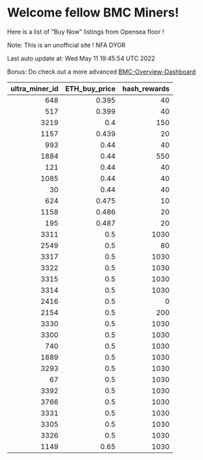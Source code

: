 # Welcome fellow BMC Miners!
Here is a list of "Buy Now" listings from Opensea floor !

Note: This is an unofficial site ! NFA DYOR

Last auto update at: Wed May 11 19:45:54 UTC 2022

Bonus: Do check out a more advanced [BMC-Overview-Dashboard](https://dune.com/defifunk/BMC-Overview-Dashboard)


|   ultra_miner_id |   ETH_buy_price |   hash_rewards |
|-----------------:|----------------:|---------------:|
|              648 |           0.395 |             40 |
|              517 |           0.399 |             40 |
|             3219 |           0.4   |            150 |
|             1157 |           0.439 |             20 |
|              993 |           0.44  |             40 |
|             1884 |           0.44  |            550 |
|              121 |           0.44  |             40 |
|             1085 |           0.44  |             40 |
|               30 |           0.44  |             40 |
|              624 |           0.475 |             10 |
|             1158 |           0.486 |             20 |
|              195 |           0.487 |             20 |
|             3311 |           0.5   |           1030 |
|             2549 |           0.5   |             80 |
|             3317 |           0.5   |           1030 |
|             3322 |           0.5   |           1030 |
|             3315 |           0.5   |           1030 |
|             3314 |           0.5   |           1030 |
|             2416 |           0.5   |              0 |
|             2154 |           0.5   |            200 |
|             3330 |           0.5   |           1030 |
|             3300 |           0.5   |           1030 |
|              740 |           0.5   |           1030 |
|             1889 |           0.5   |           1030 |
|             3293 |           0.5   |           1030 |
|               67 |           0.5   |           1030 |
|             3392 |           0.5   |           1030 |
|             3766 |           0.5   |           1030 |
|             3331 |           0.5   |           1030 |
|             3305 |           0.5   |           1030 |
|             3326 |           0.5   |           1030 |
|             1149 |           0.65  |           1030 |